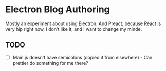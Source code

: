 # Electron Blog Authoring
Mostly an experiment about using Electron. And Preact, because React is very hip right now, I don't like it, and I want to change my minde.

## TODO
- [ ] Main.js doesn't have semicolons (copied it from elsewhere) - Can prettier do something for me there?
